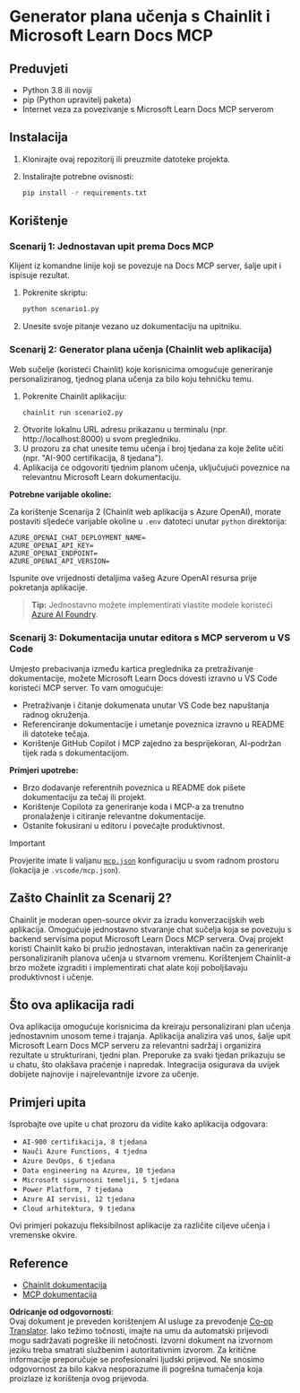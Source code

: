<!--
CO_OP_TRANSLATOR_METADATA:
{
  "original_hash": "a05fb941810e539147fec53aaadbb6fd",
  "translation_date": "2025-07-14T06:44:42+00:00",
  "source_file": "09-CaseStudy/docs-mcp/solution/python/README.md",
  "language_code": "hr"
}
-->
# Generator plana učenja s Chainlit i Microsoft Learn Docs MCP

## Preduvjeti

- Python 3.8 ili noviji
- pip (Python upravitelj paketa)
- Internet veza za povezivanje s Microsoft Learn Docs MCP serverom

## Instalacija

1. Klonirajte ovaj repozitorij ili preuzmite datoteke projekta.
2. Instalirajte potrebne ovisnosti:

   ```bash
   pip install -r requirements.txt
   ```

## Korištenje

### Scenarij 1: Jednostavan upit prema Docs MCP
Klijent iz komandne linije koji se povezuje na Docs MCP server, šalje upit i ispisuje rezultat.

1. Pokrenite skriptu:
   ```bash
   python scenario1.py
   ```
2. Unesite svoje pitanje vezano uz dokumentaciju na upitniku.

### Scenarij 2: Generator plana učenja (Chainlit web aplikacija)
Web sučelje (koristeći Chainlit) koje korisnicima omogućuje generiranje personaliziranog, tjednog plana učenja za bilo koju tehničku temu.

1. Pokrenite Chainlit aplikaciju:
   ```bash
   chainlit run scenario2.py
   ```
2. Otvorite lokalnu URL adresu prikazanu u terminalu (npr. http://localhost:8000) u svom pregledniku.
3. U prozoru za chat unesite temu učenja i broj tjedana za koje želite učiti (npr. "AI-900 certifikacija, 8 tjedana").
4. Aplikacija će odgovoriti tjednim planom učenja, uključujući poveznice na relevantnu Microsoft Learn dokumentaciju.

**Potrebne varijable okoline:**

Za korištenje Scenarija 2 (Chainlit web aplikacija s Azure OpenAI), morate postaviti sljedeće varijable okoline u `.env` datoteci unutar `python` direktorija:

```
AZURE_OPENAI_CHAT_DEPLOYMENT_NAME=
AZURE_OPENAI_API_KEY=
AZURE_OPENAI_ENDPOINT=
AZURE_OPENAI_API_VERSION=
```

Ispunite ove vrijednosti detaljima vašeg Azure OpenAI resursa prije pokretanja aplikacije.

> **Tip:** Jednostavno možete implementirati vlastite modele koristeći [Azure AI Foundry](https://ai.azure.com/).

### Scenarij 3: Dokumentacija unutar editora s MCP serverom u VS Code

Umjesto prebacivanja između kartica preglednika za pretraživanje dokumentacije, možete Microsoft Learn Docs dovesti izravno u VS Code koristeći MCP server. To vam omogućuje:
- Pretraživanje i čitanje dokumenata unutar VS Code bez napuštanja radnog okruženja.
- Referenciranje dokumentacije i umetanje poveznica izravno u README ili datoteke tečaja.
- Korištenje GitHub Copilot i MCP zajedno za besprijekoran, AI-podržan tijek rada s dokumentacijom.

**Primjeri upotrebe:**
- Brzo dodavanje referentnih poveznica u README dok pišete dokumentaciju za tečaj ili projekt.
- Korištenje Copilota za generiranje koda i MCP-a za trenutno pronalaženje i citiranje relevantne dokumentacije.
- Ostanite fokusirani u editoru i povećajte produktivnost.

> [!IMPORTANT]
> Provjerite imate li valjanu [`mcp.json`](../../../../../../09-CaseStudy/docs-mcp/solution/scenario3/mcp.json) konfiguraciju u svom radnom prostoru (lokacija je `.vscode/mcp.json`).

## Zašto Chainlit za Scenarij 2?

Chainlit je moderan open-source okvir za izradu konverzacijskih web aplikacija. Omogućuje jednostavno stvaranje chat sučelja koja se povezuju s backend servisima poput Microsoft Learn Docs MCP servera. Ovaj projekt koristi Chainlit kako bi pružio jednostavan, interaktivan način za generiranje personaliziranih planova učenja u stvarnom vremenu. Korištenjem Chainlit-a brzo možete izgraditi i implementirati chat alate koji poboljšavaju produktivnost i učenje.

## Što ova aplikacija radi

Ova aplikacija omogućuje korisnicima da kreiraju personalizirani plan učenja jednostavnim unosom teme i trajanja. Aplikacija analizira vaš unos, šalje upit Microsoft Learn Docs MCP serveru za relevantni sadržaj i organizira rezultate u strukturirani, tjedni plan. Preporuke za svaki tjedan prikazuju se u chatu, što olakšava praćenje i napredak. Integracija osigurava da uvijek dobijete najnovije i najrelevantnije izvore za učenje.

## Primjeri upita

Isprobajte ove upite u chat prozoru da vidite kako aplikacija odgovara:

- `AI-900 certifikacija, 8 tjedana`
- `Nauči Azure Functions, 4 tjedna`
- `Azure DevOps, 6 tjedana`
- `Data engineering na Azureu, 10 tjedana`
- `Microsoft sigurnosni temelji, 5 tjedana`
- `Power Platform, 7 tjedana`
- `Azure AI servisi, 12 tjedana`
- `Cloud arhitektura, 9 tjedana`

Ovi primjeri pokazuju fleksibilnost aplikacije za različite ciljeve učenja i vremenske okvire.

## Reference

- [Chainlit dokumentacija](https://docs.chainlit.io/)
- [MCP dokumentacija](https://github.com/MicrosoftDocs/mcp)

**Odricanje od odgovornosti**:  
Ovaj dokument je preveden korištenjem AI usluge za prevođenje [Co-op Translator](https://github.com/Azure/co-op-translator). Iako težimo točnosti, imajte na umu da automatski prijevodi mogu sadržavati pogreške ili netočnosti. Izvorni dokument na izvornom jeziku treba smatrati službenim i autoritativnim izvorom. Za kritične informacije preporučuje se profesionalni ljudski prijevod. Ne snosimo odgovornost za bilo kakva nesporazume ili pogrešna tumačenja koja proizlaze iz korištenja ovog prijevoda.